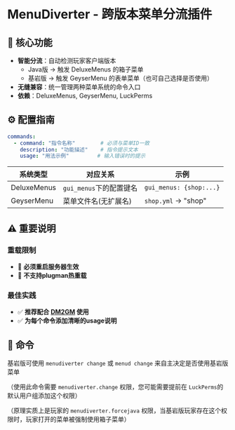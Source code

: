# MenuDiverter - 跨版本菜单分流插件

## 📌 核心功能
- **智能分流**：自动检测玩家客户端版本
    - Java版 → 触发 DeluxeMenus 的箱子菜单
    - 基岩版 → 触发 GeyserMenu 的表单菜单（也可自己选择是否使用）
- **无缝兼容**：统一管理两种菜单系统的命令入口
- **依赖**：DeluxeMenus, GeyserMenu, LuckPerms
## ⚙️ 配置指南
```yaml
commands:
  - command: "指令名称"        # 必须与菜单ID一致
    description: "功能描述"    # 指令提示文本
    usage: "用法示例"         # 输入错误时的提示
```
| 系统类型        | 对应关系              | 示例                      |
|-------------|-------------------|-------------------------|
| DeluxeMenus | `gui_menus`下的配置键名 | `gui_menus: {shop:...}` |
| GeyserMenu  | 菜单文件名(无扩展名)       | `shop.yml` → "shop"     |

## ⚠️ 重要说明

###  重载限制

- 🔴 **必须重启服务器生效**
- 🔴 **不支持plugman热重载**

### 最佳实践

- ✅ **推荐配合 [DM2GM](https://github.com/re-poem/DM2GM) 使用**
- ✅ **为每个命令添加清晰的usage说明**  

## 🔗 命令

基岩版可使用 `menudiverter change` 或 `menud change` 来自主决定是否使用基岩版菜单

（使用此命令需要 `menudiverter.change` 权限，您可能需要提前在 `LuckPerms`的默认用户组添加这个权限）

（原理实质上是玩家的 `menudiverter.forcejava` 权限，当基岩版玩家存在这个权限时，玩家打开的菜单被强制使用箱子菜单）
